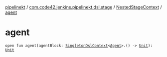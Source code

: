 [pipelinekt](../../index.md) / [com.code42.jenkins.pipelinekt.dsl.stage](../index.md) / [NestedStageContext](index.md) / [agent](./agent.md)

# agent

`open fun agent(agentBlock: `[`SingletonDslContext`](../../com.code42.jenkins.pipelinekt.dsl/-singleton-dsl-context/index.md)`<`[`Agent`](../../com.code42.jenkins.pipelinekt.core/-agent.md)`>.() -> `[`Unit`](https://kotlinlang.org/api/latest/jvm/stdlib/kotlin/-unit/index.html)`): `[`Unit`](https://kotlinlang.org/api/latest/jvm/stdlib/kotlin/-unit/index.html)